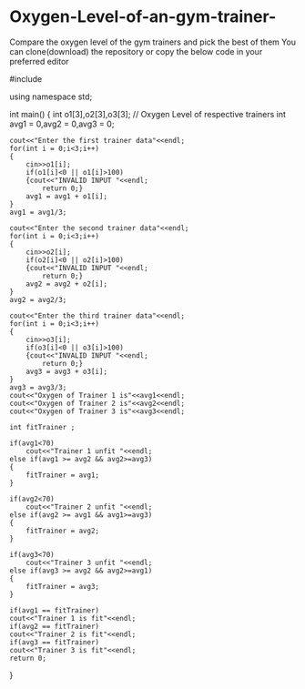 # Oxygen-Level-of-an-gym-trainer-
Compare the oxygen level of the gym trainers and pick the best of them 
You can clone(download) the repository or copy the below code in your preferred editor

#include <iostream>

using namespace std;

int main()
{
    int o1[3],o2[3],o3[3]; // Oxygen Level of respective trainers
    int avg1 = 0,avg2 = 0,avg3 = 0;

    cout<<"Enter the first trainer data"<<endl;
    for(int i = 0;i<3;i++)
    {
        cin>>o1[i];
        if(o1[i]<0 || o1[i]>100)
        {cout<<"INVALID INPUT "<<endl;
            return 0;}
        avg1 = avg1 + o1[i];
    }
    avg1 = avg1/3;

    cout<<"Enter the second trainer data"<<endl;
    for(int i = 0;i<3;i++)
    {
        cin>>o2[i];
        if(o2[i]<0 || o2[i]>100)
        {cout<<"INVALID INPUT "<<endl;
            return 0;}
        avg2 = avg2 + o2[i];
    }
    avg2 = avg2/3;

    cout<<"Enter the third trainer data"<<endl;
    for(int i = 0;i<3;i++)
    {
        cin>>o3[i];
        if(o3[i]<0 || o3[i]>100)
        {cout<<"INVALID INPUT "<<endl;
            return 0;}
        avg3 = avg3 + o3[i];
    }
    avg3 = avg3/3;
    cout<<"Oxygen of Trainer 1 is"<<avg1<<endl;
    cout<<"Oxygen of Trainer 2 is"<<avg2<<endl;
    cout<<"Oxygen of Trainer 3 is"<<avg3<<endl;

    int fitTrainer ;

    if(avg1<70)
        cout<<"Trainer 1 unfit "<<endl;
    else if(avg1 >= avg2 && avg2>=avg3)
    {
        fitTrainer = avg1;
    }

    if(avg2<70)
        cout<<"Trainer 2 unfit "<<endl;
    else if(avg2 >= avg1 && avg1>=avg3)
    {
        fitTrainer = avg2;
    }

    if(avg3<70)
        cout<<"Trainer 3 unfit "<<endl;
    else if(avg3 >= avg2 && avg2>=avg1)
    {
        fitTrainer = avg3;
    }

    if(avg1 == fitTrainer)
    cout<<"Trainer 1 is fit"<<endl;
    if(avg2 == fitTrainer)
    cout<<"Trainer 2 is fit"<<endl;
    if(avg3 == fitTrainer)
    cout<<"Trainer 3 is fit"<<endl;
    return 0;
}

